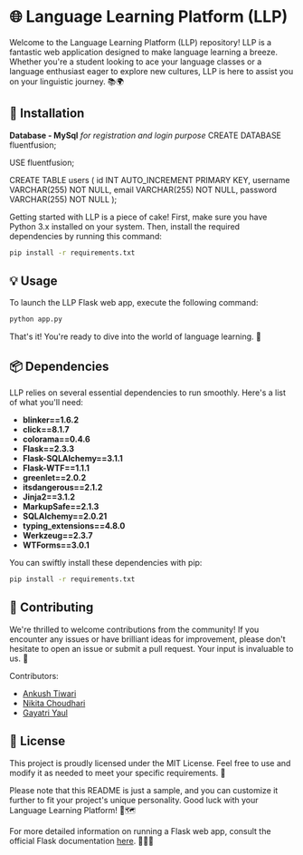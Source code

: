 # 🌐 Language Learning Platform (LLP)

Welcome to the Language Learning Platform (LLP) repository! LLP is a fantastic web application designed to make language learning a breeze. Whether you're a student looking to ace your language classes or a language enthusiast eager to explore new cultures, LLP is here to assist you on your linguistic journey. 📚🌍

## 🚀 Installation

****Database - MySql****
*for registration and login purpose*
CREATE DATABASE fluentfusion;

USE fluentfusion;

CREATE TABLE users (
    id INT AUTO_INCREMENT PRIMARY KEY,
    username VARCHAR(255) NOT NULL,
    email VARCHAR(255) NOT NULL,
    password VARCHAR(255) NOT NULL
);


Getting started with LLP is a piece of cake! First, make sure you have Python 3.x installed on your system. Then, install the required dependencies by running this command:

```bash
pip install -r requirements.txt
```

## 💡 Usage

To launch the LLP Flask web app, execute the following command:

```bash
python app.py
```

That's it! You're ready to dive into the world of language learning. 🎉

## 📦 Dependencies

LLP relies on several essential dependencies to run smoothly. Here's a list of what you'll need:

- **blinker==1.6.2**
- **click==8.1.7**
- **colorama==0.4.6**
- **Flask==2.3.3**
- **Flask-SQLAlchemy==3.1.1**
- **Flask-WTF==1.1.1**
- **greenlet==2.0.2**
- **itsdangerous==2.1.2**
- **Jinja2==3.1.2**
- **MarkupSafe==2.1.3**
- **SQLAlchemy==2.0.21**
- **typing_extensions==4.8.0**
- **Werkzeug==2.3.7**
- **WTForms==3.0.1**

You can swiftly install these dependencies with pip:

```bash
pip install -r requirements.txt
```

## 🤝 Contributing

We're thrilled to welcome contributions from the community! If you encounter any issues or have brilliant ideas for improvement, please don't hesitate to open an issue or submit a pull request. Your input is invaluable to us. 🙌

Contributors:
- [Ankush Tiwari](https://github.com/tiwaribro)
- [Nikita Choudhari](https://github.com/ChoudhariNikita)
- [Gayatri Yaul](https://github.com/gayatriyaul)



## 📄 License

This project is proudly licensed under the MIT License. Feel free to use and modify it as needed to meet your specific requirements. 📜

Please note that this README is just a sample, and you can customize it further to fit your project's unique personality. Good luck with your Language Learning Platform! 🌟🗺️

For more detailed information on running a Flask web app, consult the official Flask documentation [here](https://flask.palletsprojects.com/en/2.0.x/). 📖👩‍💻
